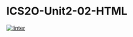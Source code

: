 # ICS2O-Unit2-02-HTML
 [![linter](https://github.com/Samuel-Webster-Is-Da=Best/ISC2O-Unit2-02-HTML/workflows/linter/badge.svg)](https://github.com/marketplace/actions/super-linter)         
